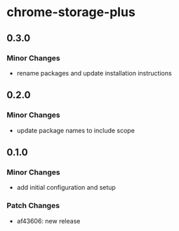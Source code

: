 # chrome-storage-plus

## 0.3.0

### Minor Changes

- rename packages and update installation instructions

## 0.2.0

### Minor Changes

- update package names to include scope

## 0.1.0

### Minor Changes

- add initial configuration and setup

### Patch Changes

- af43606: new release
